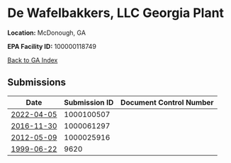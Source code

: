# De Wafelbakkers, LLC Georgia Plant

**Location:** McDonough, GA

**EPA Facility ID:** 100000118749

[Back to GA Index](../../index.md)

## Submissions

| Date | Submission ID | Document Control Number |
|------|--------------|-------------------------|
| [2022-04-05](submissions/1000100507.md) | 1000100507 |  |
| [2016-11-30](submissions/1000061297.md) | 1000061297 |  |
| [2012-05-09](submissions/1000025916.md) | 1000025916 |  |
| [1999-06-22](submissions/9620.md) | 9620 |  |
